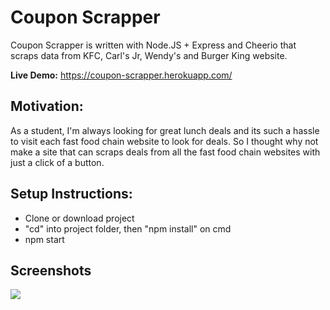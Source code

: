 # Coupon Scrapper
Coupon Scrapper is written with Node.JS + Express and Cheerio that scraps data from KFC, Carl's Jr, Wendy's and Burger King website.

<strong>Live Demo:</strong> https://coupon-scrapper.herokuapp.com/


## Motivation:
As a student, I'm always looking for great lunch deals 
and its such a hassle to visit each fast food chain website to look for deals. 
So I thought why not make a site that can scraps deals from all the fast food chain websites with just a click of a button.

## Setup Instructions:
- Clone or download project
- "cd" into project folder, then "npm install" on cmd
- npm start

## Screenshots
![](coupon_scrapper_screenshot.gif)
